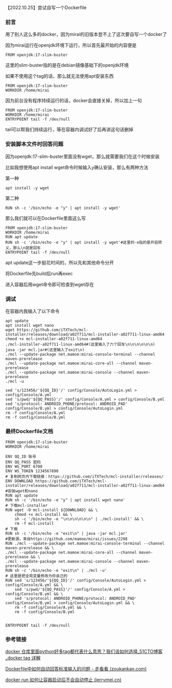 【2022.10.25】尝试自写一个Dockerfile

### 前言

用了别人这么多的docker，因为mirai的旧版本登不上了这次要自写一个docker了

因为mirai运行在openjdk环境下运行，所以首先最开始的内容便是

```
FROM openjdk:17-slim-buster
```

这里的slim-buster指的是在debian镜像基础下的openjdk环境

如果不使用这个tag的话，那么就无法使用apt安装东西

```
FROM openjdk:17-slim-buster
WORKDIR /home/mirai
```

因为前台没有程序持续运行的话，docker会直接关掉，所以加上一句

```
FROM openjdk:17-slim-buster
WORKDIR /home/mirai
ENTRYPOINT tail -f /dev/null
```

tail可以帮我们持续运行，等在容器内调试好了后再讲这句话删掉

### 安装脚本文件时回答问题

因为openjdk:17-slim-buster里面没有wget，那么就需要我们在这个时候安装

比如我想使用apt install wget命令时候输入y确认安装，那么有两种方法

第一种

```
apt install -y wget
```

第二种

```
RUN sh -c '/bin/echo -e "y" | apt install -y wget'
```

那么我们就可以在Dockerfile里面这么写

```
FROM openjdk:17-slim-buster
WORKDIR /home/mirai
RUN apt update
RUN sh -c '/bin/echo -e "y" | apt install -y wget'#这里的-e指的是开启转义，那么\n就是回车
ENTRYPOINT tail -f /dev/null
```

apt update这一步挺花时间的，所以先和其他命令分开

将Dockerfile先build后run再exec

进入容器后用wget命令即可检查到wget存在



### 调试

在容器内我输入了以下命令

```
apt update
apt install wget nano
wget https://github.com/iTXTech/mcl-installer/releases/download/a02f711/mcl-installer-a02f711-linux-amd64
chmod +x mcl-installer-a02f711-linux-amd64
./mcl-installer-a02f711-linux-amd64#(这里输入了六个回车\n\n\n\n\n\n)
java -jar mcl.jar#(这里输入了exit\n)
./mcl --update-package net.mamoe:mirai-console-terminal --channel maven-prerelease
./mcl --update-package net.mamoe:mirai-core-all --channel maven-prerelease
./mcl --update-package net.mamoe:mirai-console --channel maven-prerelease
./mcl -u

sed 's/123456/'${QQ_ID}'/' config/Console/AutoLogin.yml > config/Console/A.yml 
sed 's/pwd/'${QQ_PASS}'/' config/Console/A.yml > config/Console/B.yml 
sed 's/protocol: ANDROID_PHONE/protocol: ANDROID_PAD' config/Console/B.yml > config/Console/AutoLogin.yml 
rm -f config/Console/A.yml 
rm -f config/Console/B.yml
```



### 最终Dockerfile文档

```
FROM openjdk:17-slim-buster
WORKDIR /home/mirai

ENV QQ_ID 账号
ENV QQ_PASS 密码
ENV WS_PORT 6700
ENV WS_TOKEN 1234567890
# 复制网页内下载链接：https://github.com/iTXTech/mcl-installer/releases/
ENV DOWNLOAD https://github.com/iTXTech/mcl-installer/releases/download/a02f711/mcl-installer-a02f711-linux-amd64
#安装wget和nano
RUN apt update
RUN sh -c '/bin/echo -e "y" | apt install wget nano'
# 下载mcl-installer
RUN wget -O mcl-install ${DOWNLOAD} && \
    chmod +x mcl-install && \
    sh -c '/bin/echo -e "\n\n\n\n\n\n" | ./mcl-install' && \
    rm -f mcl-install
# 下载
RUN sh -c '/bin/echo -e "exit\n" | java -jar mcl.jar'
#更新源，来自https://github.com/mamoe/mirai/issues/2298
RUN ./mcl --update-package net.mamoe:mirai-console-terminal --channel maven-prerelease && \
./mcl --update-package net.mamoe:mirai-core-all --channel maven-prerelease && \
./mcl --update-package net.mamoe:mirai-console --channel maven-prerelease
RUN sh -c '/bin/echo -e "exit\n" | ./mcl -u'
# 这里是把全局变量修改为你自己的
RUN sed 's/123456/'${QQ_ID}'/' config/Console/AutoLogin.yml > config/Console/A.yml && \
    sed 's/pwd/'${QQ_PASS}'/' config/Console/A.yml > config/Console/B.yml && \
    sed 's/protocol: ANDROID_PHONE/protocol: ANDROID_PAD' config/Console/B.yml > config/Console/AutoLogin.yml && \
    rm -f config/Console/A.yml && \
    rm -f config/Console/B.yml


ENTRYPOINT tail -f /dev/null
```



### 参考链接

[docker 仓库里面python好多tag都代表什么意思？我们该如何选择_51CTO博客_docker tag 详解](https://blog.51cto.com/shoufu/2498412)

[Dockerfile中如何自动回答标准输入的问题 - 走看看 (zoukankan.com)](http://t.zoukankan.com/boundless-sky-p-12606153.html)

[docker run 如何让容器启动后不会自动停止 (jerrymei.cn)](https://jerrymei.cn/docker-container-run-not-stop-automatically/)